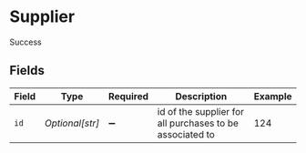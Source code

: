 # Supplier

Success


## Fields

| Field                                                    | Type                                                     | Required                                                 | Description                                              | Example                                                  |
| -------------------------------------------------------- | -------------------------------------------------------- | -------------------------------------------------------- | -------------------------------------------------------- | -------------------------------------------------------- |
| `id`                                                     | *Optional[str]*                                          | :heavy_minus_sign:                                       | id of the supplier for all purchases to be associated to | 124                                                      |